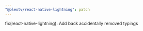 ```yaml
---
"@plextv/react-native-lightning": patch
---
```


fix(react-native-lightning): Add back accidentally removed typings
